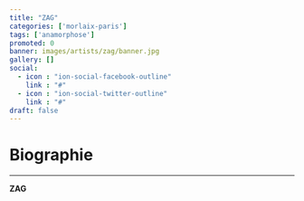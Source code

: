 ```yaml
---
title: "ZAG"
categories: ['morlaix-paris']
tags: ['anamorphose']
promoted: 0
banner: images/artists/zag/banner.jpg
gallery: []
social:
  - icon : "ion-social-facebook-outline"
    link : "#"
  - icon : "ion-social-twitter-outline"
    link : "#"
draft: false
---
```


# Biographie
---

**ZAG**
